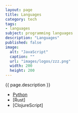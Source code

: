```yaml
---
layout: page
title: Languages
category: tech
tags:
- languages
subject: programming languages
description: "Languages"
published: false
image:
  alt: "JavaScript"
  caption: ""
  url: "images/logos/zzz.png"
  width: 200
  height: 200
---
```


{{ page.description }}

* [Python](https://www.python.org/)
* [Rust]
* [ClojureScript]

